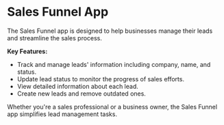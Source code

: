 # Sales Funnel App

The Sales Funnel app is designed to help businesses manage their leads and streamline the sales process.

**Key Features:**
- Track and manage leads' information including company, name, and status.
- Update lead status to monitor the progress of sales efforts.
- View detailed information about each lead.
- Create new leads and remove outdated ones.

Whether you're a sales professional or a business owner, the Sales Funnel app simplifies lead management tasks.
